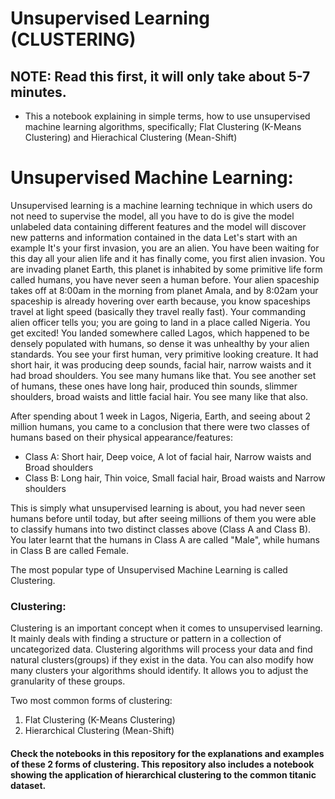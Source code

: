# Unsupervised Learning (CLUSTERING)
## NOTE: Read this first, it will only take about 5-7 minutes.
* This a notebook explaining in simple terms, how to use unsupervised machine learning algorithms, specifically; Flat Clustering (K-Means Clustering) and Hierachical Clustering (Mean-Shift)

# Unsupervised Machine Learning:
Unsupervised learning is a machine learning technique in which users do not need to supervise the model, all you have to do is give the model unlabeled data containing different features and the model will discover new patterns and information contained in the data 
Let's start with an example
It's your first invasion, you are an alien. You have been waiting for this day all your alien life and it has finally come, you first alien invasion. 
You are invading planet Earth, this planet is inhabited by some primitive life form called humans, you have never seen a human before.
Your alien spaceship takes off at 8:00am in the morning from planet Amala, and by 8:02am your spaceship is already hovering over earth because, you know spaceships travel at light speed (basically they travel really fast). 
Your commanding alien officer tells you; you are going to land in a place called Nigeria. You get excited!
You landed somewhere called Lagos, which happened to be densely populated with humans, so dense it was unhealthy by your alien standards. 
You see your first human, very primitive looking creature. It had short hair, it was producing deep sounds, facial hair, narrow waists and it had broad shoulders. You see many humans like that.
You see another set of humans, these ones have long hair, produced thin sounds, slimmer shoulders, broad waists and little facial hair. You see many like that also.

After spending about 1 week in Lagos, Nigeria, Earth, and seeing about 2 million humans, you came to a conclusion that there were two classes of humans based on their physical appearance/features:
 * Class A: Short hair, Deep voice, A lot of facial hair, Narrow waists and Broad shoulders
 * Class B: Long hair, Thin voice, Small facial hair, Broad waists and Narrow shoulders
 
 
This is simply what unsupervised learning is about, you had never seen humans before until today, but after seeing millions of them you were able to classify humans into two distinct classes above (Class A and Class B). You later learnt that the humans in Class A are called "Male", while humans in Class B are called Female.

The most popular type of Unsupervised Machine Learning is called Clustering.

### Clustering:
  Clustering is an important concept when it comes to unsupervised learning. It mainly deals with finding a structure or pattern in a collection of uncategorized data. Clustering algorithms will process your data and find natural clusters(groups) if they exist in the data. You can also modify how many clusters your algorithms should identify. It allows you to adjust the granularity of these groups.
  
Two most common forms of clustering:
1. Flat Clustering (K-Means Clustering)
2. Hierarchical Clustering (Mean-Shift)

#### Check the notebooks in this repository for the explanations and examples of these 2 forms of clustering. This repository also includes a notebook showing the application of hierarchical clustering to the common titanic dataset.
